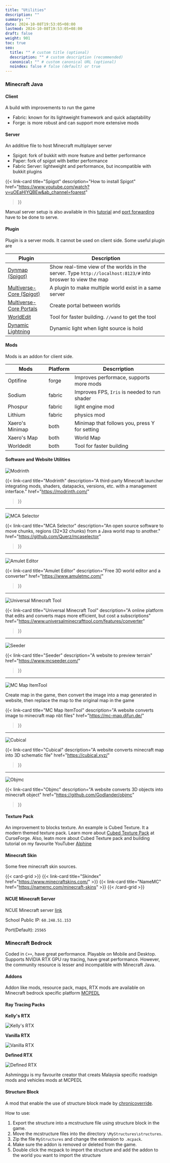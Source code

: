 ```yaml
---
title: "Utilities"
description: ""
summary: ""
date: 2024-10-08T19:53:05+08:00
lastmod: 2024-10-08T19:53:05+08:00
draft: false
weight: 901
toc: true
seo:
  title: "" # custom title (optional)
  description: "" # custom description (recommended)
  canonical: "" # custom canonical URL (optional)
  noindex: false # false (default) or true
---
```


### Minecraft Java

#### Client

A build with improvements to run the game

- Fabric: known for its lightweight framework and quick adaptability
- Forge: is more robust and can support more extensive mods

#### Server

An additive file to host Minecraft multiplayer server

- Spigot: fork of bukkit with more feature and better performance
- Paper: fork of spigot with better performance
- Fabric Server: lightweight and performance, but incompatible with bukkit plugins

{{< link-card
  title="Spigot"
  description="How to install Spigot"
  href="https://www.youtube.com/watch?v=uOEaHlYQBEw&ab_channel=foarest"
>}}

Manual server setup is also available in this [tutorial](https://youtu.be/V6G_drxxdB4?si=dCneNTUZ-9P0pyBT) and [port forwarding](https://www.youtube.com/watch?v=MvNRNs6kHIc&ab_channel=GuideRealm) have to be done to serve.

#### Plugin

Plugin is a server mods. It cannot be used on client side. Some useful plugin are

| Plugin | Description |
| --- | --- |
| [Dynmap (Spigot)](https://www.spigotmc.org/resources/dynmap%C2%AE.274/) | Show real-time view of the worlds in the server. Type `http://localhost:8123/#` into broswer to view the map |
| [Multiverse-Core (Spigot)](https://dev.bukkit.org/projects/multiverse-core) | A plugin to make multiple world exist in a same server |
| [Multiverse-Core Portals](https://dev.bukkit.org/projects/multiverse-portals) | Create portal between worlds |
| [WorldEdit](https://dev.bukkit.org/projects/worldedit/files) | Tool for faster building. `//wand` to get the tool |
| [Dynamic Lightning](https://www.spigotmc.org/resources/basic-vanilla-server-side-dynamic-lighting.112024/) | Dynamic light when light source is hold |

#### Mods

Mods is an addon for client side.

| Mods | Platform | Descrription |
| - | - | - |
| Optifine | forge | Improves performace, supports more mods |
| Sodium | fabric | Improves FPS, `Iris` is needed to run shader |
| Phospur | fabric | light engine mod |
| Lithium | fabric | physics mod |
| Xaero's Minimap | both | Minimap that follows you, press Y for setting |
| Xaero's Map | both | World Map |
| Worldedit | both | Tool for faster building |

#### Software and Website Utilities

![Modrinth](images/minecraft/util/modrinth.png)

{{< link-card
  title="Modrinth"
  description="A third-party Minecraft launcher integrating mods, shaders, datapacks, versions, etc. with a management interface."
  href="https://modrinth.com/"
>}}

---

![MCA Selector](images/minecraft/util/mcaselector.png)

{{< link-card
  title="MCA Selector"
  description="An open source software to move chunks, regions (32*32 chunks) from a Java world map to another."
  href="https://github.com/Querz/mcaselector"
>}}

---

![Amulet Editor](images/minecraft/util/amulet.png)

{{< link-card
  title="Amulet Editor"
  description="Free 3D world editor and a converter"
  href="https://www.amuletmc.com/"
>}}

---

![Universal Minecraft Tool](images/minecraft/util/umt.png)

{{< link-card
  title="Universal Minecraft Tool"
  description="A online platform that edits and converts maps more efficient, but cost a subscriptions"
  href="https://www.universalminecrafttool.com/features/converter"
>}}

---

![Seeder](images/minecraft/util/seeder.png)

{{< link-card
  title="Seeder"
  description="A website to preview terrain"
  href="https://www.mcseeder.com/"
>}}

---

![MC Map ItemTool](images/minecraft/util/mcmap.png)

Create map in the game, then convert the image into a map generated in website, then replace the map to the original map in the game

{{< link-card
  title="MC Map ItemTool"
  description="A website converts image to minecraft map nbt files"
  href="https://mc-map.djfun.de/"
>}}

---

![Cubical](images/minecraft/util/cubical.png)

{{< link-card
  title="Cubical"
  description="A website converts minecraft map into 3D schematic file"
  href="https://cubical.xyz/"
>}}

---

![Objmc](images/minecraft/util/objmc.png)

{{< link-card
  title="Objmc"
  description="A website converts 3D objects into minecraft object"
  href="https://github.com/Godlander/objmc"
>}}

#### Texture Pack

An improvement to blocks texture. An example is Cubed Texture. It a modern themed texture pack. Learn more about [Cubed Texture Pack](https://www.curseforge.com/minecraft/texture-packs/cubed-textures) at CurseForge. Also, leatn more about Cubed Texture pack and building tutorial on my favourite YouTuber [Alphine](https://www.youtube.com/@Alpine1)

#### Minecraft Skin

Some free minecraft skin sources.

{{< card-grid >}}
  {{< link-card title="Skindex" href="https://www.minecraftskins.com/" >}}
  {{< link-card title="NameMC" href="https://namemc.com/minecraft-skins" >}}
{{< /card-grid >}}

#### NCUE Minecraft Server

NCUE Minecraft server [link](https://ncuesa.ncue.edu.tw/bin/home.php)

School Public IP: `60.248.51.153`

Port(Default): `25565`

### Minecraft Bedrock

Coded in `C++`, have great performance. Playable on Mobile and Desktop. Supports NVIDIA RTX GPU ray tracing, have great performance. However, the community resource is lesser and incompatible with Minecraft Java.

#### Addons

Addon like mods, resource pack, maps, RTX mods are available on Minecraft bedrock specific platform [MCPEDL](https://mcpedl.com/)

#### Ray Tracing Packs

**Kelly's RTX**

![Kelly's RTX](images/minecraft/util/rtxkelly.png)

**Vanilla RTX**

![Vanilla RTX](images/minecraft/util/rtxvanilla.png)

**Defined RTX**

![Defined RTX](images/minecraft/util/rtxdefined.png)

Ashminggu is my favourite creator that creats Malaysia specific roadsign mods and vehicles mods at MCPEDL

#### Structure Block

A mod that enable the use of structure block made by [chronicoverride](https://youtu.be/Mp4_c51VDT0?si=8Zb9dg4xCm4KZTHJ).

How to use:

1. Export the structure into a mcstructure file using structure block
 in the game.
2. Move the mcstructure files into the directory `\MyStructures\structures`.
3. Zip the file `MyStructures` and change the extension to `.mcpack`.
4. Make sure the addon is removed or deleted from the game.
5. Double click the mcpack to import the structure and add the addon to the world you want to import the structure
